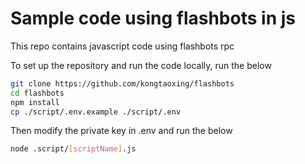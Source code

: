 # Sample code using flashbots in js

This repo contains javascript code using flashbots rpc

To set up the repository and run the code locally, run the below
```bash
git clone https://github.com/kongtaoxing/flashbots
cd flashbots
npm install
cp ./script/.env.example ./script/.env
```
Then modify the private key in .env and run the below
```bash
node .script/[scriptName].js
```